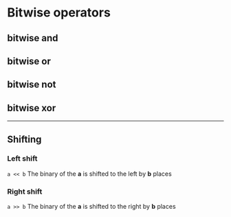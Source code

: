 # Bitwise operators
## bitwise and
## bitwise or
## bitwise not
## bitwise xor
---
## Shifting
### Left shift
`a << b`
The binary of the **a** is shifted to the left by **b** places
### Right shift
`a >> b`
The binary of the **a** is shifted to the right by **b** places
